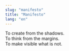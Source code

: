 ```yaml
---
slug: "manifesto"
title: "Manifesto"
lang: "en"
---
```


<p class="center-container">
  To create from the shadows.<br>
  To think from the margins.<br>
  To make visible what is not.<br>
</p>
